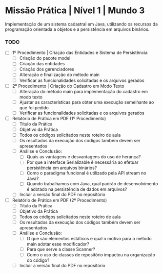 # Missão Prática | Nível 1 | Mundo 3
Implementação de um sistema cadastral em Java, utilizando os recursos da programação orientada a objetos e a persistência em arquivos binários.

### TODO
- [ ] 1º Procedimento | Criação das Entidades e Sistema de Persistência
  - [ ] Criação do pacote model
  - [ ] Criação das entidades
  - [ ] Criação dos gerenciadores
  - [ ] Alteração e finalização do método main
  - [ ] Verificar as funcionalidades solicitadas e os arquivos gerados

- [ ] 2º Procedimento | Criação do Cadastro em Modo Texto
  - [ ] Alteração do método main para implementação do cadastro em modo texto
  - [ ] Ajustar as características para obter uma execução semelhante ao que foi pedido
  - [ ] Verificar as funcionalidades solicitadas e os arquivos gerados

- [ ] Relatório de Prática em PDF (1º Procedimento)
  - [ ] Título da Prática
  - [ ] Objetivo da Prática
  - [ ] Todos os códigos solicitados neste roteiro de aula
  - [ ] Os resultados da execução dos códigos também devem ser apresentados
  - [ ] Análise e Conclusão:
    - [ ] Quais as vantagens e desvantagens do uso de herança?
    - [ ] Por que a interface Serializable é necessária ao efetuar persistência em arquivos binários?
    - [ ] Como o paradigma funcional é utilizado pela API stream no Java?
    - [ ] Quando trabalhamos com Java, qual padrão de desenvolvimento é adotado na persistência de dados em arquivos?
  - [ ] Incluir a versão final do PDF no repositório

- [ ] Relatório de Prática em PDF (2º Procedimento)
  - [ ] Título da Prática
  - [ ] Objetivo da Prática
  - [ ] Todos os códigos solicitados neste roteiro de aula
  - [ ] Os resultados da execução dos códigos também devem ser apresentados
  - [ ] Análise e Conclusão:
    - [ ] O que são elementos estáticos e qual o motivo para o método main adotar esse modificador?
    - [ ] Para que serve a classe Scanner?
    - [ ] Como o uso de classes de repositório impactou na organização do código?
  - [ ] Incluir a versão final do PDF no repositório